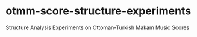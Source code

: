 # otmm-score-structure-experiments
Structure Analysis Experiments on Ottoman-Turkish Makam Music Scores
